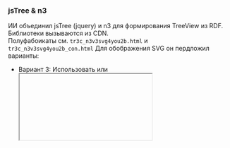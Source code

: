 ### jsTree & n3
ИИ объединил jsTree (jquery) и n3 для формирования TreeView из RDF. Библиотеки вызываются из CDN.    
Полуфабоикаты см. `tr3с_n3v3svg4you2b.html` и `tr3с_n3v3svg4you2b_con.html`
Для обображения SVG он пердложил варианты:
- Вариант 3: Использовать <object> или <iframe> для загрузки SVG.  
Этот подход позволяет загружать SVG-файлы как внешние ресурсы, используя теги <object> или <iframe>.
Это должно работать даже при открытии HTML-файла локально через file://.
При выборе узла создаётся элемент <object> с атрибутом data, указывающим на SVG-файл.
